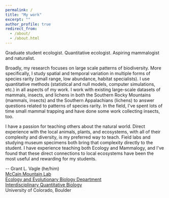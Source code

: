 ```yaml
---
permalink: /
title: "My work"
excerpt: ""
author_profile: true
redirect_from:
  - /about/
  - /about.html
---
```


Graduate student ecologist. Quantitative ecologist. Aspiring mammalogist and naturalist.

Broadly, my research focuses on large scale patterns of biodiversity. More specifically, I study spatial and temporal variation in multiple forms of species rarity (small range, low abundance, habitat specialists). I use quantitative methods (statistical and null models, computer simulations, etc.) in all aspects of my work. I work with existing large-scale datasets of mammals, insects, and lichens in both the Southern Rocky Mountains (mammals, insects) and the Southern Appalachians (lichens) to answer questions related to patterns of species rarity. In the field, I've spent lots of time small mammal trapping and have done some work collecting insects, too.

I have a passion for teaching others about the natural world. Direct experience with the local animals, plants, and ecosystems, with all of their complexity and diversity, is my preferred way to teach. Field labs and studying museum specimens both bring that complexity directly to the student. I have experience teaching both Ecology and Mammalogy, and I've found that these direct connections to local ecosystems have been the most useful and rewarding for my students.



--
Grant L. Vagle (he/him)  
[McCain Mountain Lab](https://spot.colorado.edu/~mccainc/ "McCain Lab")  
[Ecology and Evolutionary Biology Department](https://colorado.edu/ebio "CU - EBIO")  
[Interdisciplinary Quantitative Biology](https://www.colorado.edu/certificate/iqbiology/ "IQ Biology")  
University of Colorado, Boulder  
